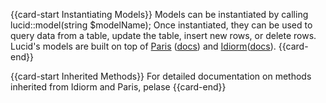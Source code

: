 {{card-start Instantiating Models}}
Models can be instantiated by calling lucid::model(string $modelName); Once instantiated, they can be used to query data from a table, update the table, insert new rows, or delete rows. Lucid's models are built on top of [Paris](https://github.com/j4mie/paris) ([docs](http://paris.readthedocs.org/en/latest/)) and [Idiorm](https://github.com/j4mie/idiorm)([docs](http://idiorm.readthedocs.org/en/latest/)). 
{{card-end}}

{{card-start Inherited Methods}}
For detailed documentation on methods inherited from Idiorm and Paris, pelase
{{card-end}}